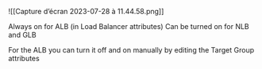 ![[Capture d’écran 2023-07-28 à 11.44.58.png]]

Always on for ALB (in Load Balancer attributes)
Can be turned on for NLB and GLB

For the ALB you can turn it off and on manually by editing the Target Group attributes